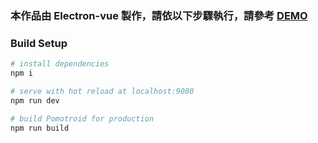 ### 本作品由 Electron-vue 製作，請依以下步驟執行，請參考 [DEMO](https://www.loom.com/share/498631b6d04742d99ff5ff57c874efe7)

### Build Setup

```bash
# install dependencies
npm i

# serve with hot reload at localhost:9080
npm run dev

# build Pomotroid for production
npm run build
```
